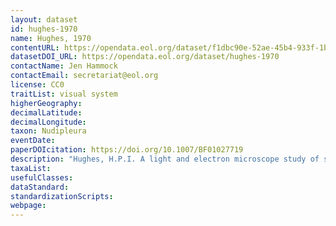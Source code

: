 ```yaml
---
layout: dataset
id: hughes-1970
name: Hughes, 1970
contentURL: https://opendata.eol.org/dataset/f1dbc90e-52ae-45b4-933f-1bfa2d3aa6fd/resource/357908df-735e-4cc2-bae2-eb4b0e8f699a/download/hughes.zip
datasetDOI_URL: https://opendata.eol.org/dataset/hughes-1970
contactName: Jen Hammock
contactEmail: secretariat@eol.org
license: CC0
traitList: visual system
higherGeography:
decimalLatitude:
decimalLongitude:
taxon: Nudipleura
eventDate:
paperDOIcitation: https://doi.org/10.1007/BF01027719
description: "Hughes, H.P.I. A light and electron microscope study of some opisthobranch eyes. Z.Zellforsch 106, 79,Aei98 (1970). https://doi.org/10.1007/BF01027719"
taxaList: 
usefulClasses:
dataStandard:
standardizationScripts:
webpage:
---
```


